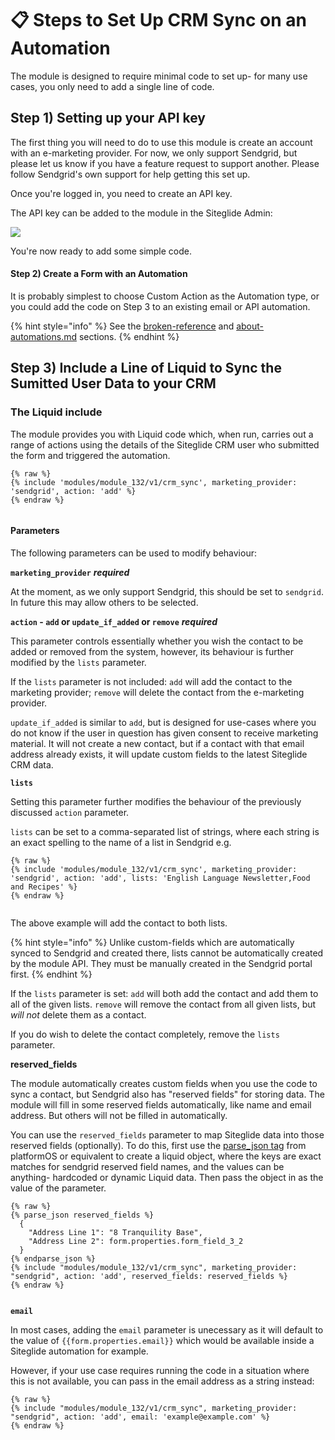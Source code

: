 # 📋 Steps to Set Up CRM Sync on an Automation

The module is designed to require minimal code to set up- for many use cases, you only need to add a single line of code.

## Step 1) Setting up your API key <a href="#setting-up-your-api-key" id="setting-up-your-api-key"></a>

The first thing you will need to do to use this module is create an account with an e-marketing provider. For now, we only support Sendgrid, but please let us know if you have a feature request to support another. Please follow Sendgrid's own support for help getting this set up.

Once you're logged in, you need to create an API key.

The API key can be added to the module in the Siteglide Admin:

![](https://res.cloudinary.com/sitegurus/image/upload/v1689942714/modules/module\_132/Docs/Screenshot\_2023-07-21\_133143.png)

You're now ready to add some simple code.

#### Step 2) Create a Form with an Automation <a href="#the-liquid-include" id="the-liquid-include"></a>

It is probably simplest to choose Custom Action as the Automation type, or you could add the code on Step 3 to an existing email or API automation.

{% hint style="info" %}
See the [broken-reference](broken-reference/ "mention") and [about-automations.md](../../emails-and-automations/about-automations.md "mention") sections.
{% endhint %}

## Step 3) Include a Line of Liquid to Sync the Sumitted User Data to your CRM <a href="#the-liquid-include" id="the-liquid-include"></a>

### The Liquid include <a href="#the-liquid-include" id="the-liquid-include"></a>

The module provides you with Liquid code which, when run, carries out a range of actions using the details of the Siteglide CRM user who submitted the form and triggered the automation.

```liquid
{% raw %}
{% include 'modules/module_132/v1/crm_sync', marketing_provider: 'sendgrid', action: 'add' %}
{% endraw %}


```

#### Parameters <a href="#parameters" id="parameters"></a>

The following parameters can be used to modify behaviour:

**`marketing_provider`** _**required**_

At the moment, as we only support Sendgrid, this should be set to `sendgrid`. In future this may allow others to be selected.

**`action` - `add` or `update_if_added` or `remove`** _**required**_

This parameter controls essentially whether you wish the contact to be added or removed from the system, however, its behaviour is further modified by the `lists` parameter.

If the `lists` parameter is not included: `add` will add the contact to the marketing provider; `remove` will delete the contact from the e-marketing provider.

`update_if_added` is similar to `add`, but is designed for use-cases where you do not know if the user in question has given consent to receive marketing material. It will not create a new contact, but if a contact with that email address already exists, it will update custom fields to the latest Siteglide CRM data.

**`lists`**

Setting this parameter further modifies the behaviour of the previously discussed `action` parameter.

`lists` can be set to a comma-separated list of strings, where each string is an exact spelling to the name of a list in Sendgrid e.g.

```liquid
{% raw %}
{% include 'modules/module_132/v1/crm_sync', marketing_provider: 'sendgrid', action: 'add', lists: 'English Language Newsletter,Food and Recipes' %}
{% endraw %}


```

The above example will add the contact to both lists.

{% hint style="info" %}
Unlike custom-fields which are automatically synced to Sendgrid and created there, lists cannot be automatically created by the module API. They must be manually created in the Sendgrid portal first.
{% endhint %}

If the `lists` parameter is set: `add` will both add the contact and add them to all of the given lists. `remove` will remove the contact from all given lists, but _will not_ delete them as a contact.

If you do wish to delete the contact completely, remove the `lists` parameter.

**reserved\_fields**

The module automatically creates custom fields when you use the code to sync a contact, but Sendgrid also has "reserved fields" for storing data. The module will fill in some reserved fields automatically, like name and email address. But others will not be filled in automatically.

You can use the `reserved_fields` parameter to map Siteglide data into those reserved fields (optionally). To do this, first use the [parse\_json tag](https://documentation.platformos.com/api-reference/liquid/platformos-tags#parse-json) from platformOS or equivalent to create a liquid object, where the keys are exact matches for sendgrid reserved field names, and the values can be anything- hardcoded or dynamic Liquid data. Then pass the object in as the value of the parameter.

```liquid
{% raw %}
{% parse_json reserved_fields %}
  {
    "Address Line 1": "8 Tranquility Base",
    "Address Line 2": form.properties.form_field_3_2
  }
{% endparse_json %}
{% include "modules/module_132/v1/crm_sync", marketing_provider: "sendgrid", action: 'add', reserved_fields: reserved_fields %}
{% endraw %}


```

**`email`**

In most cases, adding the `email` parameter is unecessary as it will default to the value of `{{form.properties.email}}` which would be available inside a Siteglide automation for example.

However, if your use case requires running the code in a situation where this is not available, you can pass in the email address as a string instead:

```liquid
{% raw %}
{% include "modules/module_132/v1/crm_sync", marketing_provider: "sendgrid", action: 'add', email: 'example@example.com' %}
{% endraw %}

```
